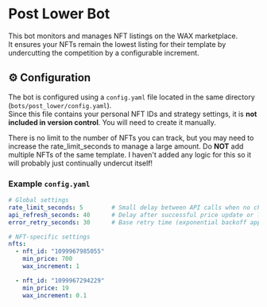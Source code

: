# Post Lower Bot

This bot monitors and manages NFT listings on the WAX marketplace.  
It ensures your NFTs remain the lowest listing for their template by undercutting the competition by a configurable increment.  

## ⚙ Configuration

The bot is configured using a `config.yaml` file located in the same directory (`bots/post_lower/config.yaml`).  
Since this file contains your personal NFT IDs and strategy settings, it is **not included in version control**. You will need to create it manually.

There is no limit to the number of NFTs you can track, but you may need to increase the rate_limit_seconds to manage a large amount.
Do **NOT** add multiple NFTs of the same template. I haven't added any logic for this so it will probably just continually undercut itself!

### Example `config.yaml`

```yaml
# Global settings
rate_limit_seconds: 5        # Small delay between API calls when no changes are needed
api_refresh_seconds: 40      # Delay after successful price update or listing
error_retry_seconds: 30      # Base retry time (exponential backoff applies on errors)

# NFT-specific settings
nfts:
  - nft_id: "1099967985055"
    min_price: 700
    wax_increment: 1

  - nft_id: "1099967294229"
    min_price: 19
    wax_increment: 0.1
```